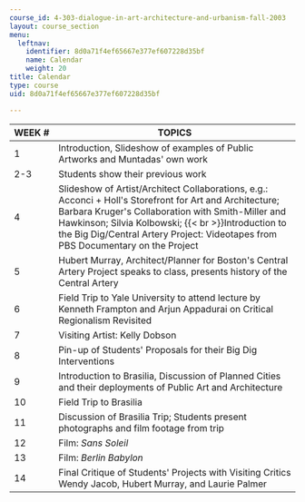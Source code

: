 ```yaml
---
course_id: 4-303-dialogue-in-art-architecture-and-urbanism-fall-2003
layout: course_section
menu:
  leftnav:
    identifier: 8d0a71f4ef65667e377ef607228d35bf
    name: Calendar
    weight: 20
title: Calendar
type: course
uid: 8d0a71f4ef65667e377ef607228d35bf

---
```


| WEEK # | TOPICS |
| --- | --- |
| 1 | Introduction, Slideshow of examples of Public Artworks and Muntadas' own work |
| 2-3 | Students show their previous work |
| 4 | Slideshow of Artist/Architect Collaborations, e.g.: Acconci + Holl's Storefront for Art and Architecture; Barbara Kruger's Collaboration with Smith-Miller and Hawkinson; Silvia Kolbowski;  {{< br >}}Introduction to the Big Dig/Central Artery Project: Videotapes from PBS Documentary on the Project |
| 5 | Hubert Murray, Architect/Planner for Boston's Central Artery Project speaks to class, presents history of the Central Artery |
| 6 | Field Trip to Yale University to attend lecture by Kenneth Frampton and Arjun Appadurai on Critical Regionalism Revisited |
| 7 | Visiting Artist: Kelly Dobson |
| 8 | Pin-up of Students' Proposals for their Big Dig Interventions |
| 9 | Introduction to Brasilia, Discussion of Planned Cities and their deployments of Public Art and Architecture |
| 10 | Field Trip to Brasilia |
| 11 | Discussion of Brasilia Trip; Students present photographs and film footage from trip |
| 12 | Film: _Sans Soleil_ |
| 13 | Film: _Berlin Babylon_ |
| 14 | Final Critique of Students' Projects with Visiting Critics Wendy Jacob, Hubert Murray, and Laurie Palmer